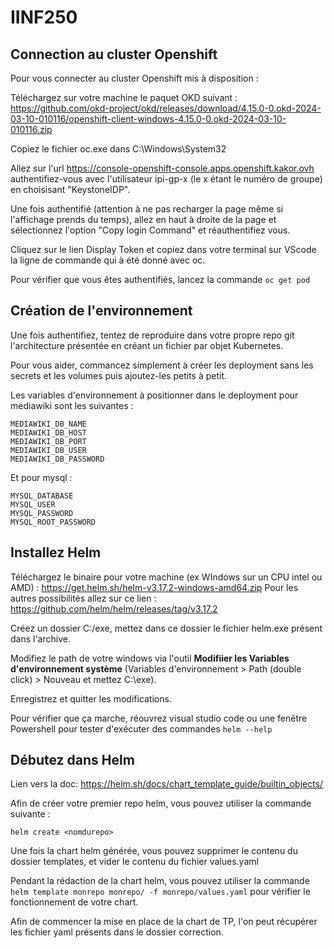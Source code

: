 # IINF250
## Connection au cluster Openshift
Pour vous connecter au cluster Openshift mis à disposition : 

Téléchargez sur votre machine le paquet OKD suivant : 
https://github.com/okd-project/okd/releases/download/4.15.0-0.okd-2024-03-10-010116/openshift-client-windows-4.15.0-0.okd-2024-03-10-010116.zip

Copiez le fichier oc.exe dans C:\Windows\System32

Allez sur l'url https://console-openshift-console.apps.openshift.kakor.ovh authentifiez-vous avec l'utilisateur ipi-gp-x (le x étant le numéro de groupe) en choisisant "KeystoneIDP".

Une fois authentifié (attention à ne pas recharger la page même si l'affichage prends du temps), allez en haut à droite de la page et sélectionnez l'option "Copy login Command" et réauthentifiez vous. 

Cliquez sur le lien Display Token et copiez dans votre terminal sur VScode la ligne de commande qui à été donné avec oc. 

Pour vérifier que vous êtes authentifiés, lancez la commande ```oc get pod```

## Création de l'environnement

Une fois authentifiez, tentez de reproduire dans votre propre repo git l'architecture présentée en créant un fichier par objet Kubernetes. 

Pour vous aider, commancez simplement à créer les deployment sans les secrets et les volumes puis ajoutez-les petits à petit. 

Les variables d'environnement à positionner dans le deployment pour mediawiki sont les suivantes :

```
MEDIAWIKI_DB_NAME
MEDIAWIKI_DB_HOST
MEDIAWIKI_DB_PORT
MEDIAWIKI_DB_USER
MEDIAWIKI_DB_PASSWORD
```

Et pour mysql :

```
MYSQL_DATABASE
MYSQL_USER
MYSQL_PASSWORD
MYSQL_ROOT_PASSWORD
```

## Installez Helm 

Téléchargez le binaire pour votre machine (ex WIndows sur un CPU intel ou AMD) : https://get.helm.sh/helm-v3.17.2-windows-amd64.zip
Pour les autres possibilités allez sur ce lien : https://github.com/helm/helm/releases/tag/v3.17.2

Créez un dossier C:/exe, mettez dans ce dossier le fichier helm.exe présent dans l'archive. 

Modifiez le path de votre windows via l'outil **Modifiier les Variables d'environnement système** (Variables d'environnement > Path (double click) > Nouveau et mettez C:\exe). 

Enregistrez et quitter les modifications. 

Pour vérifier que ça marche, réouvrez visual studio code ou une fenêtre Powershell pour tester d'exécuter des commandes ```helm --help```

## Débutez dans Helm
Lien vers la doc: 
https://helm.sh/docs/chart_template_guide/builtin_objects/

Afin de créer votre premier repo helm, vous pouvez utiliser la commande suivante :
```
helm create <nomdurepo>
```

Une fois la chart helm générée, vous pouvez supprimer le contenu du dossier templates, et vider le contenu du fichier values.yaml

Pendant la rédaction de la chart helm, vous pouvez utiliser la commande ```helm template monrepo monrepo/ -f monrepo/values.yaml``` pour vérifier le fonctionnement de votre chart. 

Afin de commencer la mise en place de la chart de TP, l'on peut récupérer les fichier yaml présents dans le dossier correction. 
